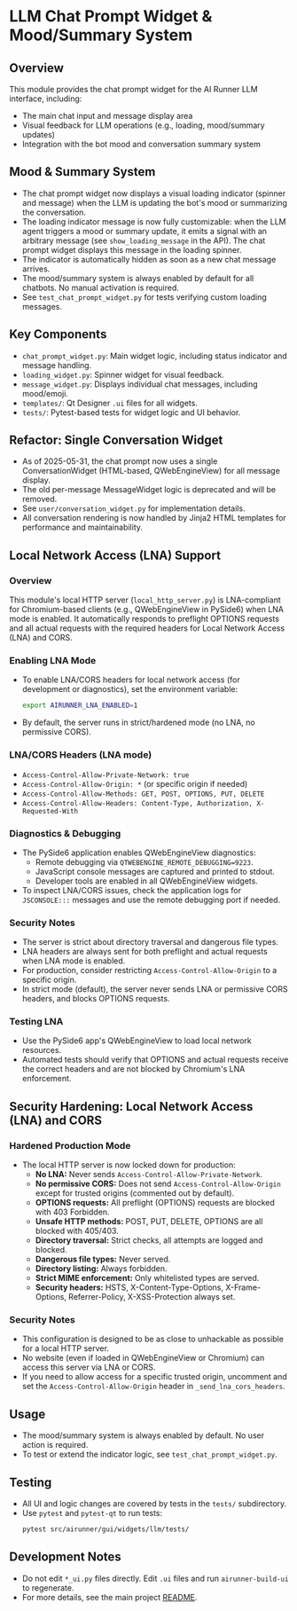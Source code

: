 # LLM Chat Prompt Widget & Mood/Summary System

## Overview

This module provides the chat prompt widget for the AI Runner LLM interface, including:
- The main chat input and message display area
- Visual feedback for LLM operations (e.g., loading, mood/summary updates)
- Integration with the bot mood and conversation summary system

## Mood & Summary System

- The chat prompt widget now displays a visual loading indicator (spinner and message) when the LLM is updating the bot's mood or summarizing the conversation.
- The loading indicator message is now fully customizable: when the LLM agent triggers a mood or summary update, it emits a signal with an arbitrary message (see `show_loading_message` in the API). The chat prompt widget displays this message in the loading spinner.
- The indicator is automatically hidden as soon as a new chat message arrives.
- The mood/summary system is always enabled by default for all chatbots. No manual activation is required.
- See `test_chat_prompt_widget.py` for tests verifying custom loading messages.

## Key Components

- `chat_prompt_widget.py`: Main widget logic, including status indicator and message handling.
- `loading_widget.py`: Spinner widget for visual feedback.
- `message_widget.py`: Displays individual chat messages, including mood/emoji.
- `templates/`: Qt Designer `.ui` files for all widgets.
- `tests/`: Pytest-based tests for widget logic and UI behavior.

## Refactor: Single Conversation Widget

- As of 2025-05-31, the chat prompt now uses a single ConversationWidget (HTML-based, QWebEngineView) for all message display.
- The old per-message MessageWidget logic is deprecated and will be removed.
- See `user/conversation_widget.py` for implementation details.
- All conversation rendering is now handled by Jinja2 HTML templates for performance and maintainability.

## Local Network Access (LNA) Support

### Overview
This module's local HTTP server (`local_http_server.py`) is LNA-compliant for Chromium-based clients (e.g., QWebEngineView in PySide6) when LNA mode is enabled. It automatically responds to preflight OPTIONS requests and all actual requests with the required headers for Local Network Access (LNA) and CORS.

### Enabling LNA Mode
- To enable LNA/CORS headers for local network access (for development or diagnostics), set the environment variable:
  ```bash
  export AIRUNNER_LNA_ENABLED=1
  ```
- By default, the server runs in strict/hardened mode (no LNA, no permissive CORS).

### LNA/CORS Headers (LNA mode)
- `Access-Control-Allow-Private-Network: true`
- `Access-Control-Allow-Origin: *` (or specific origin if needed)
- `Access-Control-Allow-Methods: GET, POST, OPTIONS, PUT, DELETE`
- `Access-Control-Allow-Headers: Content-Type, Authorization, X-Requested-With`

### Diagnostics & Debugging
- The PySide6 application enables QWebEngineView diagnostics:
  - Remote debugging via `QTWEBENGINE_REMOTE_DEBUGGING=9223`.
  - JavaScript console messages are captured and printed to stdout.
  - Developer tools are enabled in all QWebEngineView widgets.
- To inspect LNA/CORS issues, check the application logs for `JSCONSOLE:::` messages and use the remote debugging port if needed.

### Security Notes
- The server is strict about directory traversal and dangerous file types.
- LNA headers are always sent for both preflight and actual requests when LNA mode is enabled.
- For production, consider restricting `Access-Control-Allow-Origin` to a specific origin.
- In strict mode (default), the server never sends LNA or permissive CORS headers, and blocks OPTIONS requests.

### Testing LNA
- Use the PySide6 app's QWebEngineView to load local network resources.
- Automated tests should verify that OPTIONS and actual requests receive the correct headers and are not blocked by Chromium's LNA enforcement.

## Security Hardening: Local Network Access (LNA) and CORS

### Hardened Production Mode
- The local HTTP server is now locked down for production:
  - **No LNA:** Never sends `Access-Control-Allow-Private-Network`.
  - **No permissive CORS:** Does not send `Access-Control-Allow-Origin` except for trusted origins (commented out by default).
  - **OPTIONS requests:** All preflight (OPTIONS) requests are blocked with 403 Forbidden.
  - **Unsafe HTTP methods:** POST, PUT, DELETE, OPTIONS are all blocked with 405/403.
  - **Directory traversal:** Strict checks, all attempts are logged and blocked.
  - **Dangerous file types:** Never served.
  - **Directory listing:** Always forbidden.
  - **Strict MIME enforcement:** Only whitelisted types are served.
  - **Security headers:** HSTS, X-Content-Type-Options, X-Frame-Options, Referrer-Policy, X-XSS-Protection always set.

### Security Notes
- This configuration is designed to be as close to unhackable as possible for a local HTTP server.
- No website (even if loaded in QWebEngineView or Chromium) can access this server via LNA or CORS.
- If you need to allow access for a specific trusted origin, uncomment and set the `Access-Control-Allow-Origin` header in `_send_lna_cors_headers`.

## Usage

- The mood/summary system is always enabled by default. No user action is required.
- To test or extend the indicator logic, see `test_chat_prompt_widget.py`.

## Testing

- All UI and logic changes are covered by tests in the `tests/` subdirectory.
- Use `pytest` and `pytest-qt` to run tests:
  ```bash
  pytest src/airunner/gui/widgets/llm/tests/
  ```

## Development Notes

- Do not edit `*_ui.py` files directly. Edit `.ui` files and run `airunner-build-ui` to regenerate.
- For more details, see the main project [README](../../../README.md).
